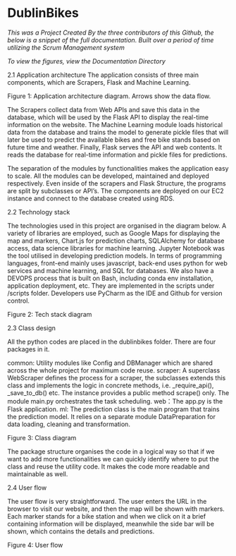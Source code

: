 # DublinBikes
*This was a Project Created By the three contributors of this Github, the below is a snippet of the full documentation. Built over a period of time utilizing the Scrum Management system*

*To view the figures, view the Documentation Directory*

2.1 Application architecture
The application consists of three main components, which are Scrapers, Flask and Machine Learning.


Figure 1: Application architecture diagram. Arrows show the data flow.

The Scrapers collect data from Web APIs and save this data in the database, which will be used by the Flask API to display the real-time information on the website.
The Machine Learning module loads historical data from the database and trains the model to generate pickle files that will later be used to predict the available bikes and free bike stands based on future time and weather.
Finally, Flask serves the API and web contents. It reads the database for real-time information and pickle files for predictions.

The separation of the modules by functionalities makes the application easy to scale. All the modules can be developed, maintained and deployed respectively. Even inside of the scrapers and Flask Structure, the programs are split by subclasses or API’s.
The components are deployed on our EC2 instance and connect to the database created using RDS.

2.2 Technology stack

The technologies used in this project are organised in the diagram below. A variety of libraries are employed, such as Google Maps for displaying the map and markers, Chart.js for prediction charts, SQLAlchemy for database access, data science libraries for machine  learning. Jupyter Notebook was the tool utilised in developing prediction models.
In terms of programming languages, front-end mainly uses javascript, back-end uses python for web services and machine learning, and SQL for databases. We also have a DEVOPS process that is built on Bash, including conda env installation, application deployment, etc. They are implemented in the scripts under /scripts folder.
Developers use PyCharm as the IDE and Github for version control.


Figure 2: Tech stack diagram

2.3 Class design

All the python codes are placed in the dublinbikes folder. There are four packages in it.

common: Utility modules like Config and DBManager which are shared across the whole project for maximum code reuse.
scraper: A superclass WebScraper defines the process for a scraper, the subclasses extends this class and implements the logic in concrete methods, i.e. _require_api(), _save_to_db() etc. The instance provides a public method scrape() only. The module main.py orchestrates the task scheduling.
web：The app.py is the Flask application.
ml: The prediction class is the main program that trains the prediction model. It relies on a separate module DataPreparation for data loading, cleaning and transformation.

Figure 3: Class diagram

The package structure organises the code in a logical way so that if we want to add more functionalities we can quickly identify where to put the class and reuse the utility code. It makes the code more readable and maintainable as well.

2.4 User flow

The user flow is very straightforward. The user enters the URL in the browser to visit our website, and then the map will be shown with markers. Each marker stands for a bike station and when we click on it a brief containing  information will be displayed, meanwhile the side bar will be shown, which contains the details and predictions.


Figure 4: User flow

